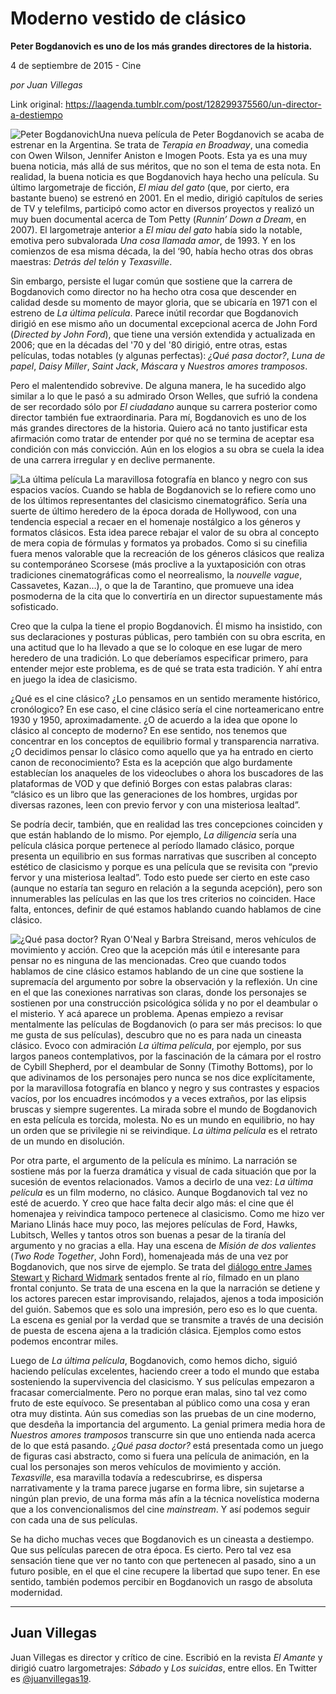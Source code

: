 # Moderno vestido de clásico

**Peter Bogdanovich es uno de los más grandes directores de la historia.**

4 de septiembre de 2015 - Cine

_por Juan Villegas_

Link original: https://laagenda.tumblr.com/post/128299375560/un-director-a-destiempo

![Peter Bogdanovich](https://64.media.tumblr.com/e885a87fd35aee020a88c2bb98cc2d93/tumblr_inline_pjzzzhiQMI1t6q87u_500.jpg)Una nueva película de Peter Bogdanovich se acaba de estrenar en la Argentina. Se trata de *Terapia en Broadway*, una comedia con Owen Wilson, Jennifer Aniston e Imogen Poots. Esta ya es una muy buena noticia, más allá de sus méritos, que no son el tema de esta nota. En realidad, la buena noticia es que Bogdanovich haya hecho una película. Su último largometraje de ficción, *El miau del gato* (que, por cierto, era bastante bueno) se estrenó en 2001. En el medio, dirigió capítulos de series de TV y telefilms, participó como actor en diversos proyectos y realizó un muy buen documental acerca de Tom Petty (*Runnin’ Down a Dream*, en 2007). El largometraje anterior a *El miau del gato* había sido la notable, emotiva pero subvalorada *Una cosa llamada amor*, de 1993. Y en los comienzos de esa misma década, la del ‘90, había hecho otras dos obras maestras: *Detrás del telón* y *Texasville*.

Sin embargo, persiste el lugar común que sostiene que la carrera de Bogdanovich como director no ha hecho otra cosa que descender en calidad desde su momento de mayor gloria, que se ubicaría en 1971 con el estreno de *La última película*. Parece inútil recordar que Bogdanovich dirigió en ese mismo año un documental excepcional acerca de John Ford (*Directed by John Ford*), que tiene una versión extendida y actualizada en 2006; que en la décadas del '70 y del '80 dirigió, entre otras, estas películas, todas notables (y algunas perfectas): *¿Qué pasa doctor?*, *Luna de papel*, *Daisy Miller*, *Saint Jack*, *Máscara* y *Nuestros amores tramposos*.

Pero el malentendido sobrevive. De alguna manera, le ha sucedido algo similar a lo que le pasó a su admirado Orson Welles, que sufrió la condena de ser recordado sólo por *El ciudadano* aunque su carrera posterior como director también fue extraordinaria. Para mí, Bogdanovich es uno de los más grandes directores de la historia. Quiero acá no tanto justificar esta afirmación como tratar de entender por qué no se termina de aceptar esa condición con más convicción. Aún en los elogios a su obra se cuela la idea de una carrera irregular y en declive permanente.

![La última película](https://64.media.tumblr.com/489037ebd4198285194c6db21fbc8fd2/tumblr_inline_pjzzziVRHx1t6q87u_500.jpg) La maravillosa fotografía en blanco y negro con sus espacios vacíos. Cuando se habla de Bogdanovich se lo refiere como uno de los últimos representantes del clasicismo cinematográfico. Sería una suerte de último heredero de la época dorada de Hollywood, con una tendencia especial a recaer en el homenaje nostálgico a los géneros y formatos clásicos. Esta idea parece rebajar el valor de su obra al concepto de mera copia de fórmulas y formatos ya probados. Como si su cinefilia fuera menos valorable que la recreación de los géneros clásicos que realiza su contemporáneo Scorsese (más proclive a la yuxtaposición con otras tradiciones cinematográficas como el neorrealismo, la *nouvelle vague*, Cassavetes, Kazan…), o que la de Tarantino, que promueve una idea posmoderna de la cita que lo convertiría en un director supuestamente más sofisticado.

Creo que la culpa la tiene el propio Bogdanovich. Él mismo ha insistido, con sus declaraciones y posturas públicas, pero también con su obra escrita, en una actitud que lo ha llevado a que se lo coloque en ese lugar de mero heredero de una tradición. Lo que deberíamos especificar primero, para entender mejor este problema, es de qué se trata esta tradición. Y ahí entra en juego la idea de clasicismo.

¿Qué es el cine clásico? ¿Lo pensamos en un sentido meramente histórico, cronólogico? En ese caso, el cine clásico sería el cine norteamericano entre 1930 y 1950, aproximadamente. ¿O de acuerdo a la idea que opone lo clásico al concepto de moderno? En ese sentido, nos tenemos que concentrar en los conceptos de equilibrio formal y transparencia narrativa. ¿O decidimos pensar lo clásico como aquello que ya ha entrado en cierto canon de reconocimiento? Esta es la acepción que algo burdamente establecían los anaqueles de los videoclubes o ahora los buscadores de las plataformas de VOD y que definió Borges con estas palabras claras: “clásico es un libro que las generaciones de los hombres, urgidas por diversas razones, leen con previo fervor y con una misteriosa lealtad”.

Se podría decir, también, que en realidad las tres concepciones coinciden y que están hablando de lo mismo. Por ejemplo, *La diligencia* sería una película clásica porque pertenece al período llamado clásico, porque presenta un equilibrio en sus formas narrativas que suscriben al concepto estético de clasicismo y porque es una película que se revisita con “previo fervor y una misteriosa lealtad”. Todo esto puede ser cierto en este caso (aunque no estaría tan seguro en relación a la segunda acepción), pero son innumerables las películas en las que los tres criterios no coinciden. Hace falta, entonces, definir de qué estamos hablando cuando hablamos de cine clásico.

![¿Qué pasa doctor?](https://64.media.tumblr.com/27598db82897ee16b52ea38fdcdbbb10/tumblr_inline_pjzzzidEsN1t6q87u_500.jpg) Ryan O'Neal y Barbra Streisand, meros vehículos de movimiento y acción. Creo que la acepción más útil e interesante para pensar no es ninguna de las mencionadas. Creo que cuando todos hablamos de cine clásico estamos hablando de un cine que sostiene la supremacía del argumento por sobre la observación y la reflexión. Un cine en el que las conexiones narrativas son claras, donde los personajes se sostienen por una construcción psicológica sólida y no por el deambular o el misterio. Y acá aparece un problema. Apenas empiezo a revisar mentalmente las películas de Bogdanovich (o para ser más precisos: lo que me gusta de sus películas), descubro que no es para nada un cineasta clásico. Evoco con admiración *La última película*, por ejemplo, por sus largos paneos contemplativos, por la fascinación de la cámara por el rostro de Cybill Shepherd, por el deambular de Sonny (Timothy Bottoms), por lo que adivinamos de los personajes pero nunca se nos dice explícitamente, por la maravillosa fotografía en blanco y negro y sus contrastes y espacios vacíos, por los encuadres incómodos y a veces extraños, por las elipsis bruscas y siempre sugerentes. La mirada sobre el mundo de Bogdanovich en esta película es torcida, molesta. No es un mundo en equilibrio, no hay un orden que se privilegie ni se reivindique. *La última película* es el retrato de un mundo en disolución.

Por otra parte, el argumento de la película es mínimo. La narración se sostiene más por la fuerza dramática y visual de cada situación que por la sucesión de eventos relacionados. Vamos a decirlo de una vez: *La última película* es un film moderno, no clásico. Aunque Bogdanovich tal vez no esté de acuerdo. Y creo que hace falta decir algo más: el cine que él homenajea y reivindica tampoco pertenece al clasicismo. Como me hizo ver Mariano Llinás hace muy poco, las mejores películas de Ford, Hawks, Lubitsch, Welles y tantos otros son buenas a pesar de la tiranía del argumento y no gracias a ella. Hay una escena de *Misión de dos valientes* (*Two Rode Together*, John Ford), homenajeada más de una vez por Bogdanovich, que nos sirve de ejemplo. Se trata del [diálogo entre James Stewart y](http://elbulevardeloscapuchinos.blogspot.com.ar/2014/11/dos-cabalgan-juntos-de-john-ford.html) [Richard Widmark](http://elbulevardeloscapuchinos.blogspot.com.ar/2014/11/dos-cabalgan-juntos-de-john-ford.html) sentados frente al río, filmado en un plano frontal conjunto. Se trata de una escena en la que la narración se detiene y los actores parecen estar improvisando, relajados, ajenos a toda imposición del guión. Sabemos que es solo una impresión, pero eso es lo que cuenta. La escena es genial por la verdad que se transmite a través de una decisión de puesta de escena ajena a la tradición clásica. Ejemplos como estos podemos encontrar miles.

Luego de *La última película*, Bogdanovich, como hemos dicho, siguió haciendo películas excelentes, haciendo creer a todo el mundo que estaba sosteniendo la supervivencia del clasicismo. Y sus películas empezaron a fracasar comercialmente. Pero no porque eran malas, sino tal vez como fruto de este equívoco. Se presentaban al público como una cosa y eran otra muy distinta. Aún sus comedias son las pruebas de un cine moderno, que desdeña la importancia del argumento. La genial primera media hora de *Nuestros amores tramposos* transcurre sin que uno entienda nada acerca de lo que está pasando. *¿Qué pasa doctor?* está presentada como un juego de figuras casi abstracto, como si fuera una película de animación, en la cual los personajes son meros vehículos de movimiento y acción. *Texasville*, esa maravilla todavía a redescubrirse, es dispersa narrativamente y la trama parece jugarse en forma libre, sin sujetarse a ningún plan previo, de una forma más afín a la técnica novelística moderna que a los convencionalismos del cine *mainstream*. Y así podemos seguir con cada una de sus películas.

Se ha dicho muchas veces que Bogdanovich es un cineasta a destiempo. Que sus películas parecen de otra época. Es cierto. Pero tal vez esa sensación tiene que ver no tanto con que pertenecen al pasado, sino a un futuro posible, en el que el cine recupere la libertad que supo tener. En ese sentido, también podemos percibir en Bogdanovich un rasgo de absoluta modernidad.

  




---

 Juan Villegas
--------------

 Juan Villegas es director y crítico de cine. Escribió en la revista *El Amante* y dirigió cuatro largometrajes: *Sábado* y *Los suicidas*, entre ellos. En Twitter es [@juanvillegas19](https://twitter.com/juanvillegas19). 

